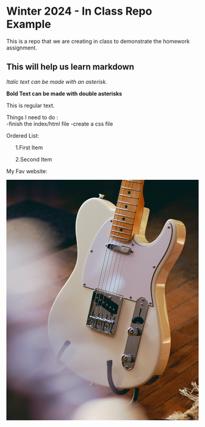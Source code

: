 # Winter 2024 - In Class Repo Example
This is a repo that we are creating in class to demonstrate the homework assignment.

## This will help us learn markdown

*Italic text can be made with an asterisk.*

**Bold Text can be made with double asterisks**

This is regular text.

Things I need to do :<br>
-finish the index/html file
-create a css file

Ordered List:<br>
<ul>1.First Item</ul>
<ul>2.Second Item</ul>

My Fav website:<br>


  <img src="images/tele.jpg"/>
<br>
<br>
